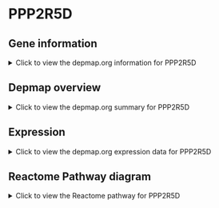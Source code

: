 <h1>PPP2R5D</h1>

<h2>Gene information</h2>
<details>
  <summary>Click to view the depmap.org information for PPP2R5D</summary>
  <p><a href="https://depmap.org/portal/gene/PPP2R5D?tab=about" target="_BLANK">Open page in a new tab...</a></p>
  <iframe src="https://depmap.org/portal/gene/PPP2R5D?tab=about" style="border:none;width:100%;height:800px"></iframe>
</details>

<h2>Depmap overview</h2>
<details>
  <summary>Click to view the depmap.org summary for PPP2R5D</summary>
  <p><a href="https://depmap.org/portal/gene/PPP2R5D?tab=overview" target="_BLANK">Open page in a new tab...</a></p>
  <iframe src="https://depmap.org/portal/gene/PPP2R5D?tab=overview" style="border:none;width:100%;height:800px"></iframe>
</details>

<h2>Expression</h2>
<details>
  <summary>Click to view the depmap.org expression data for PPP2R5D</summary>
  <p><a href="https://depmap.org/portal/gene/PPP2R5D?tab=characterization" target="_BLANK">Open page in a new tab...</a></p>
  <iframe src="https://depmap.org/portal/gene/PPP2R5D?tab=characterization" style="border:none;width:100%;height:800px"></iframe>
</details>



<h2>Reactome Pathway diagram</h2>
<details>
  <summary>Click to view the Reactome pathway for PPP2R5D</summary>
  <p><a href="https://reactome.org/PathwayBrowser/#/R-HSA-68877" target="_BLANK">Open page in a new tab...</a></p>
  <p>Mitotic Prometaphase</p>
<iframe src="https://reactome.org/PathwayBrowser/#/R-HSA-68877" style="border:none;width:100%;height:800px"></iframe>
</details>



